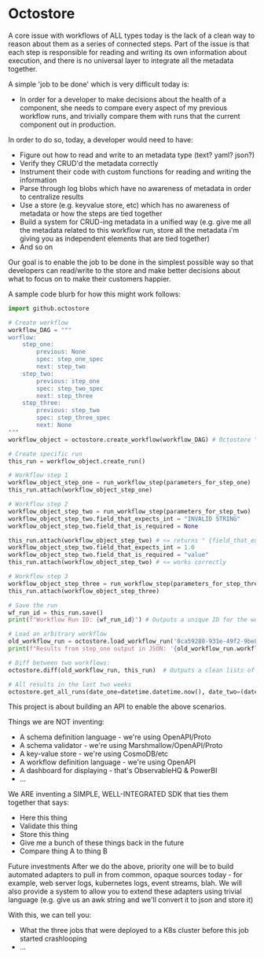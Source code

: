 # Octostore 

A core issue with workflows of ALL types today is the lack of a clean way to reason about them as a series of connected steps. Part of the issue is that each step is responsible for reading and writing its own information about execution, and there is no universal layer to integrate all the metadata together.

A simple 'job to be done' which is very difficult today is:
- In order for a developer to make decisions about the health of a component, she needs to compare every aspect of my previous workflow runs, and trivially compare them with runs that the current component out in production.

In order to do so, today, a developer would need to have:
- Figure out how to read and write to an metadata type (text? yaml? json?)
- Verify they CRUD'd the metadata correctly
- Instrument their code with custom functions for reading and writing the information
- Parse through log blobs which have no awareness of metadata in order to centralize results
- Use a store (e.g. keyvalue store, etc) which has no awareness of metadata or how the steps are tied together
- Build a system for CRUD-ing metadata in a unified way (e.g. give me all the metadata related to this workflow run, store all the metadata i'm giving you as independent elements that are tied together)
- And so on

Our goal is to enable the job to be done in the simplest possible way so that developers can read/write to the store and make better decisions about what to focus on to make their customers happier. 

A sample code blurb for how this might work follows:
```python
import github.octostore

# Create workflow
workflow_DAG = """
worflow:
    step_one:
        previous: None
        spec: step_one_spec
        next: step_two
    step_two:
        previous: step_one
        spec: step_two_spec
        next: step_three
    step_three:
        previous: step_two
        spec: step_three_spec
        next: None
"""
workflow_object = octostore.create_workflow(workflow_DAG) # Octostore "workflow" object

# Create specific run
this_run = workflow_object.create_run()

# Workflow step 1
workflow_object_step_one = run_workflow_step(parameters_for_step_one)
this_run.attach(workflow_object_step_one)

# Workflow step 2
workflow_object_step_two = run_workflow_step(parameters_for_step_two)
workflow_object_step_two.field_that_expects_int = "INVALID STRING"
workflow_object_step_two.field_that_is_required = None

this_run.attach(workflow_object_step_two) # <= returns " {field_that_expects_int: 'expects 'int', but was provided 'string': "INVALID STRING", field_that_is_required: 'may not be null'}
workflow_object_step_two.field_that_expects_int = 1.0
workflow_object_step_two.field_that_is_required = "value"
this_run.attach(workflow_object_step_two) # <= works correctly

# Workflow step 3
workflow_object_step_three = run_workflow_step(parameters_for_step_three)
this_run.attach(workflow_object_step_three)

# Save the run
wf_run_id = this_run.save()
print(f"Workflow Run ID: {wf_run_id}") # Outputs a unique ID for the workflow run that I can use to load at any time

# Load an arbitrary workflow
old_workflow_run = octostore.load_workflow_run('8ca59280-931e-49f2-9be8-9f5612f77620') # Unique WF ID
print(f"Results from step_one output in JSON: '{old_workflow_run.workflow_step_one.output.to_json()}")

# Diff between two workflows:
octostore.diff(old_workflow_run, this_run)  # Outputs a clean lists of diffs

# All results in the last two weeks
octostore.get_all_runs(date_one=datetime.datetime.now(), date_two=(datetime.datetime.now().timedelta(days = 14)))
```

This project is about building an API to enable the above scenarios.

Things we are NOT inventing:
- A schema definition language - we're using OpenAPI/Proto
- A schema validator - we're using Marshmallow/OpenAPI/Proto
- A key-value store - we're using CosmoDB/etc
- A workflow definition language - we're using OpenAPI
- A dashboard for displaying - that's ObservableHQ & PowerBI
- ...

We ARE inventing a SIMPLE, WELL-INTEGRATED SDK that ties them together that says:
- Here this thing
- Validate this thing
- Store this thing
- Give me a bunch of these things back in the future
- Compare thing A to thing B

Future investments
After we do the above, priority one will be to build automated adapters to pull in from common, opaque sources today - for example, web server logs, kubernetes logs, event streams, blah. We will also provide a system to allow you to extend these adapters using trivial language (e.g. give us an awk string and we'll convert it to json and store it)

With this, we can tell you:
- What the three jobs that were deployed to a K8s cluster before this job started crashlooping
- ...
